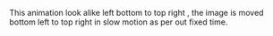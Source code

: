 This animation look alike left bottom to top right , the image is moved bottom left to top right in slow motion as per out fixed time.
